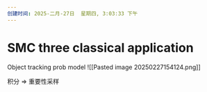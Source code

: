 ```yaml
---
创建时间: 2025-二月-27日  星期四, 3:03:33 下午
---
```


# SMC three classical application

Object tracking 
prob model 
![[Pasted image 20250227154124.png]]





积分 $\Longrightarrow$ 重要性采样
